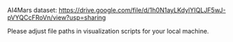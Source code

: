 AI4Mars dataset: https://drive.google.com/file/d/1h0N1ayLKdylYIQLJF5wJ-pVYQCcFRoVn/view?usp=sharing

Please adjust file paths in visualization scripts for your local machine. 
